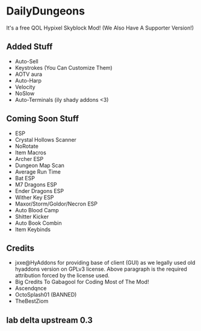 # DailyDungeons
It's a free QOL Hypixel Skyblock Mod! (We Also Have A Supporter Version!)
## Added Stuff
- Auto-Sell
- Keystrokes (You Can Customize Them)
- AOTV aura
- Auto-Harp
- Velocity
- NoSlow
- Auto-Terminals (ily shady addons <3)
## Coming Soon Stuff
- ESP
- Crystal Hollows Scanner
- NoRotate
- Item Macros
- Archer ESP
- Dungeon Map Scan
- Average Run Time
- Bat ESP
- M7 Dragons ESP
- Ender Dragons ESP
- Wither Key ESP
- Maxor/Storm/Goldor/Necron ESP
- Auto Blood Camp
- Shitter Kicker
- Auto Book Combin
- Item Keybinds
## Credits
- jxxe@HyAddons for providing base of client (GUI) as we legally used old hyaddons version on GPLv3 license. Above paragraph is the required attribution forced by the license used.
- Big Credits To Gabagool for Coding Most of The Mod!
- Ascendqnce
- OctoSplash01 (BANNED)
- TheBestZiom
## lab delta upstream 0.3
